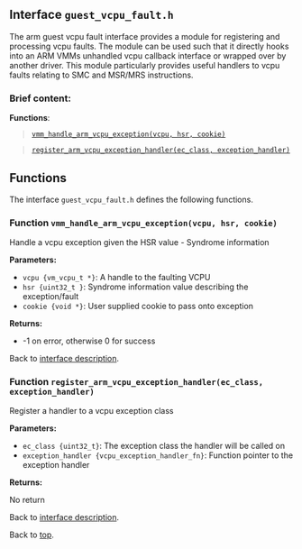 <!--
     Copyright 2020, Data61, CSIRO (ABN 41 687 119 230)

     SPDX-License-Identifier: CC-BY-SA-4.0
-->

## Interface `guest_vcpu_fault.h`

The arm guest vcpu fault interface provides a module for registering
and processing vcpu faults. The module can be used such that it directly hooks
into an ARM VMMs unhandled vcpu callback interface or wrapped over by another driver. This
module particularly provides useful handlers to vcpu faults relating to SMC and MSR/MRS instructions.

### Brief content:

**Functions**:

> [`vmm_handle_arm_vcpu_exception(vcpu, hsr, cookie)`](#function-vmm_handle_arm_vcpu_exceptionvcpu-hsr-cookie)

> [`register_arm_vcpu_exception_handler(ec_class, exception_handler)`](#function-register_arm_vcpu_exception_handlerec_class-exception_handler)


## Functions

The interface `guest_vcpu_fault.h` defines the following functions.

### Function `vmm_handle_arm_vcpu_exception(vcpu, hsr, cookie)`

Handle a vcpu exception given the HSR value - Syndrome information

**Parameters:**

- `vcpu {vm_vcpu_t *}`: A handle to the faulting VCPU
- `hsr {uint32_t }`: Syndrome information value describing the exception/fault
- `cookie {void *}`: User supplied cookie to pass onto exception

**Returns:**

- -1 on error, otherwise 0 for success

Back to [interface description](#module-guest_vcpu_faulth).

### Function `register_arm_vcpu_exception_handler(ec_class, exception_handler)`

Register a handler to a vcpu exception class

**Parameters:**

- `ec_class {uint32_t}`: The exception class the handler will be called on
- `exception_handler {vcpu_exception_handler_fn}`: Function pointer to the exception handler

**Returns:**

No return

Back to [interface description](#module-guest_vcpu_faulth).


Back to [top](#).

